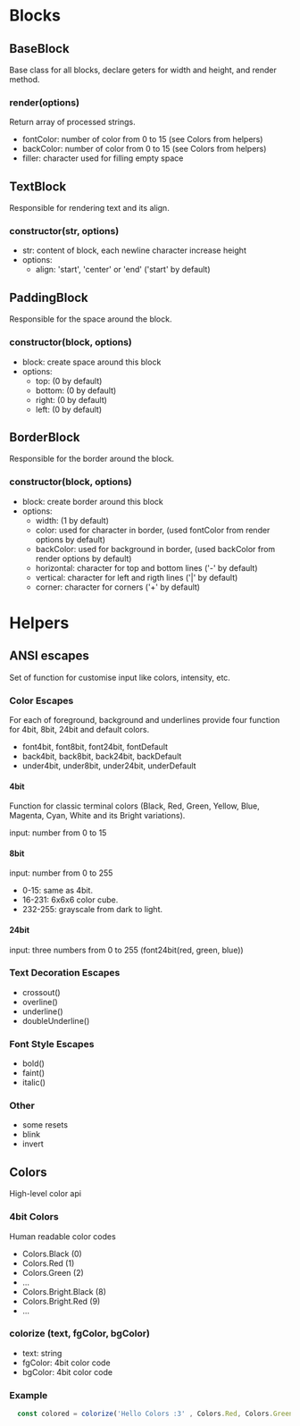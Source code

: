 # Blocks

## BaseBlock
Base class for all blocks, declare geters for width and height, and render method.

### render(options)
Return array of processed strings.
- fontColor: number of color from 0 to 15 (see Colors from helpers)
- backColor: number of color from 0 to 15 (see Colors from helpers)
- filler: character used for filling empty space

## TextBlock
Responsible for rendering text and its align.

### constructor(str, options)
- str: content of block, each newline character increase height
- options:
  - align: 'start', 'center' or 'end' ('start' by default)


## PaddingBlock
Responsible for the space around the block.

### constructor(block, options)
- block: create space around this block
- options:
  - top: (0 by default)
  - bottom: (0 by default)
  - right: (0 by default)
  - left: (0 by default)

## BorderBlock
Responsible for the border around the block.

### constructor(block, options)
- block: create border around this block
- options:
  - width: (1 by default)
  - color: used for character in border, (used fontColor from render options by default)
  - backColor: used for background in border, (used backColor from render options by default)
  - horizontal: character for top and bottom lines ('-' by default)
  - vertical: character for left and rigth lines ('|' by default)
  - corner: character for corners ('+' by default)

# Helpers

## ANSI escapes
Set of function for customise input like colors, intensity, etc.

### Color Escapes
For each of foreground, background and underlines provide four function for 4bit, 8bit, 24bit and default colors.

- font4bit, font8bit, font24bit, fontDefault
- back4bit, back8bit, back24bit, backDefault
- under4bit, under8bit, under24bit, underDefault

#### 4bit
Function for classic terminal colors (Black, Red, Green, Yellow, Blue, Magenta, Cyan, White and its Bright variations).

input: number from 0 to 15

#### 8bit
input: number from 0 to 255
- 0-15: same as 4bit.
- 16-231: 6x6x6 color cube.
- 232-255: grayscale from dark to light.

#### 24bit
input: three numbers from 0 to 255  (font24bit(red, green, blue))

### Text Decoration Escapes

- crossout()
- overline()
- underline()
- doubleUnderline()

### Font Style Escapes

- bold()
- faint()
- italic()

### Other

- some resets
- blink
- invert

## Colors
High-level color api

### 4bit Colors
Human readable color codes

- Colors.Black (0)
- Colors.Red (1)
- Colors.Green (2)
- ...
- Colors.Bright.Black (8)
- Colors.Bright.Red (9)
- ...

### colorize (text, fgColor, bgColor)

- text: string
- fgColor: 4bit color code
- bgColor: 4bit color code

### Example

```js
  const colored = colorize('Hello Colors :3' , Colors.Red, Colors.Green)
```
